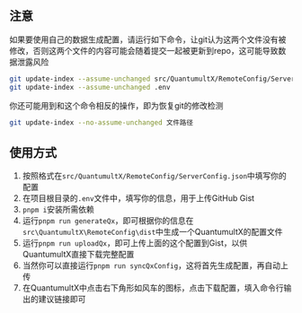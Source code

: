 ## 注意
如果要使用自己的数据生成配置，请运行如下命令，让git认为这两个文件没有被修改，否则这两个文件的内容可能会随着提交一起被更新到repo，这可能导致数据泄露风险
```sh
git update-index --assume-unchanged src/QuantumultX/RemoteConfig/ServerConfig.json
git update-index --assume-unchanged .env
```
你还可能用到和这个命令相反的操作，即为恢复git的修改检测
```sh
git update-index --no-assume-unchanged 文件路径
```

## 使用方式
1. 按照格式在`src/QuantumultX/RemoteConfig/ServerConfig.json`中填写你的配置
2. 在项目根目录的`.env`文件中，填写你的信息，用于上传GitHub Gist
3. `pnpm i`安装所需依赖
4. 运行`pnpm run generateQx`，即可根据你的信息在`src\QuantumultX\RemoteConfig\dist`中生成一个QuantumultX的配置文件
5. 运行`pnpm run uploadQx`，即可上传上面的这个配置到Gist，以供QuantumultX直接下载完整配置
6. 当然你可以直接运行`pnpm run syncQxConfig`，这将首先生成配置，再自动上传
7. 在QuantumultX中点击右下角形如风车的图标，点击下载配置，填入命令行输出的建议链接即可
